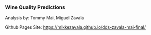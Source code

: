 ### Wine Quality Predictions

Analysis by: Tommy Mai, Miguel Zavala

Github Pages Site: <https://mikkezavala.github.io/dds-zavala-mai-final/>
